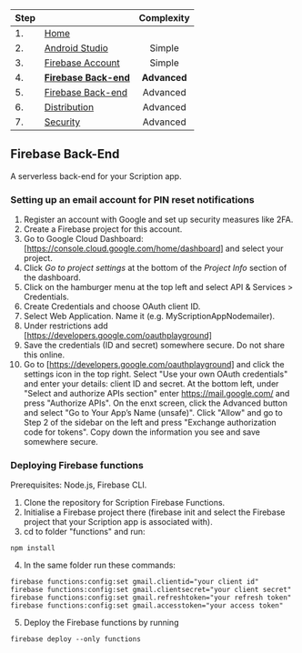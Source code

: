 
|Step  | | Complexity
| :--- | :---         |     :---:
|1. |[Home](https://github.com/scriptionapp/scriptionpage1/)  |       
|2. |[Android Studio](https://github.com/scriptionapp/scriptionpage1/android-studio)  | Simple
|3. |[Firebase Account](https://github.com/scriptionapp/scriptionpage1/firebase-account) | Simple
|4. |[**Firebase Back-end**](https://github.com/scriptionapp/scriptionpage1/firebase-backend) | **Advanced**
|5. |[Firebase Back-end](https://github.com/scriptionapp/scriptionpage1/firebase-backend) | Advanced
|6. |[Distribution](https://github.com/scriptionapp/scriptionpage1/distribution) | Advanced
|7. |[Security](https://github.com/scriptionapp/scriptionpage1/secure-scription) | Advanced


## Firebase Back-End 
A serverless back-end for your Scription app.

### Setting up an email account for PIN reset notifications
1. Register an account with Google and set up security measures like 2FA.
2. Create a Firebase project for this account.
3. Go to Google Cloud Dashboard: [https://console.cloud.google.com/home/dashboard] and select your project.
4. Click *Go to project settings* at the bottom of the *Project Info* section of the dashboard.
5. Click on the hamburger menu at the top left and select API & Services > Credentials.
6. Create Credentials and choose OAuth client ID.
7. Select Web Application. Name it (e.g. MyScriptionAppNodemailer). 
8. Under restrictions add [https://developers.google.com/oauthplayground]
9. Save the credentials (ID and secret) somewhere secure. Do not share this online.
10. Go to [https://developers.google.com/oauthplayground] and click the settings icon in the top right. Select "Use your own OAuth credentials" and enter your details: client ID and secret. At the bottom left, under "Select and authorize APIs section" enter https://mail.google.com/ and press "Authorize APIs". On the enxt screen, click the Advanced button and select "Go to Your App’s Name (unsafe)". Click "Allow" and go to Step 2 of the sidebar on the left and press "Exchange authorization code for tokens". Copy down the information you see and save somewhere secure.


### Deploying Firebase functions
Prerequisites: Node.js, Firebase CLI.

1. Clone the repository for Scription Firebase Functions.
2. Initialise a Firebase project there (firebase init and select the Firebase project that your Scription app is associated with).
3. cd to folder "functions" and run: 
```
npm install
```
4. In the same folder run these commands:
```
firebase functions:config:set gmail.clientid="your client id"
firebase functions:config:set gmail.clientsecret="your client secret"
firebase functions:config:set gmail.refreshtoken="your refresh token"
firebase functions:config:set gmail.accesstoken="your access token"
```
5. Deploy the Firebase functions by running 
```
firebase deploy --only functions
```

